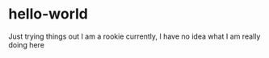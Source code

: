 # hello-world
Just trying things out
I am a rookie currently, I have no idea what I am really doing here
